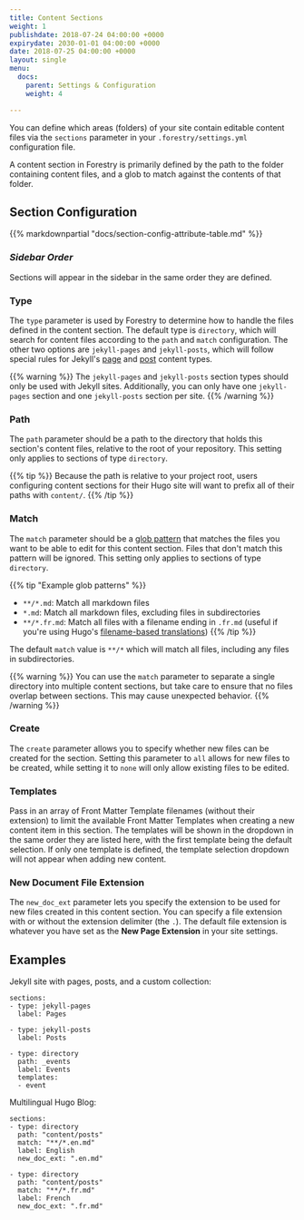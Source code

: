 ```yaml
---
title: Content Sections
weight: 1
publishdate: 2018-07-24 04:00:00 +0000
expirydate: 2030-01-01 04:00:00 +0000
date: 2018-07-25 04:00:00 +0000
layout: single
menu:
  docs:
    parent: Settings & Configuration
    weight: 4

---
```

You can define which areas (folders) of your site contain editable content files via the `sections` parameter in your `.forestry/settings.yml` configuration file.

A content section in Forestry is primarily defined by the path to the folder containing content files, and a glob to match against the contents of that folder.

## Section Configuration

{{% markdownpartial "docs/section-config-attribute-table.md" %}}

### _Sidebar Order_

Sections will appear in the sidebar in the same order they are defined.

### Type

The `type` parameter is used by Forestry to determine how to handle the files defined in the content section. The default type is `directory`, which will search for content files according to the `path` and `match` configuration. The other two options are `jekyll-pages` and `jekyll-posts`, which will follow special rules for Jekyll's [page](https://jekyllrb.com/docs/pages/) and [post](https://jekyllrb.com/docs/posts/) content types.

{{% warning %}}
The `jekyll-pages` and `jekyll-posts` section types should only be used with Jekyll sites. Additionally, you can only have one `jekyll-pages` section and one `jekyll-posts` section per site.
{{% /warning %}}

### Path

The `path` parameter should be a path to the directory that holds this section's content files, relative to the root of your repository. This setting only applies to sections of type `directory`.

{{% tip %}}
Because the path is relative to your project root, users configuring content sections for their Hugo site will want to prefix all of their paths with `content/`.
{{% /tip %}}

### Match

The `match` parameter should be a [glob pattern](https://en.wikipedia.org/wiki/Glob_(programming)) that matches the files you want to be able to edit for this content section. Files that don't match this pattern will be ignored. This setting only applies to sections of type `directory`.

{{% tip "Example glob patterns" %}}

* `**/*.md`: Match all markdown files
* `*.md`: Match all markdown files, excluding files in subdirectories
* `**/*.fr.md`: Match all files with a filename ending in `.fr.md` (useful if you're using Hugo's [filename-based translations](https://gohugo.io/content-management/multilingual/#translation-by-filename))
  {{% /tip %}}

The default `match` value is `**/*` which will match all files, including any files in subdirectories.

{{% warning %}}
You can use the `match` parameter to separate a single directory into multiple content sections, but take care to ensure that no files overlap between sections. This may cause unexpected behavior.
{{% /warning %}}

### Create

The `create` parameter allows you to specify whether new files can be created for the section. Setting this parameter to `all` allows for new files to be created, while setting it to `none` will only allow existing files to be edited.

### Templates

Pass in an array of Front Matter Template filenames (without their extension) to limit the available Front Matter Templates when creating a new content item in this section. The templates will be shown in the dropdown in the same order they are listed here, with the first template being the default selection. If only one template is defined, the template selection dropdown will not appear when adding new content.

### New Document File Extension

The `new_doc_ext` parameter lets you specify the extension to be used for new files created in this content section. You can specify a file extension with or without the extension delimiter (the `.`). The default file extension is whatever you have set as the **New Page Extension** in your site settings.

## Examples

Jekyll site with pages, posts, and a custom collection:

    sections:
    - type: jekyll-pages
      label: Pages
    
    - type: jekyll-posts
      label: Posts
    
    - type: directory
      path: _events
      label: Events
      templates:
      - event

Multilingual Hugo Blog:

    sections:
    - type: directory
      path: "content/posts"
      match: "**/*.en.md"
      label: English
      new_doc_ext: ".en.md"
    
    - type: directory
      path: "content/posts"
      match: "**/*.fr.md"
      label: French
      new_doc_ext: ".fr.md"